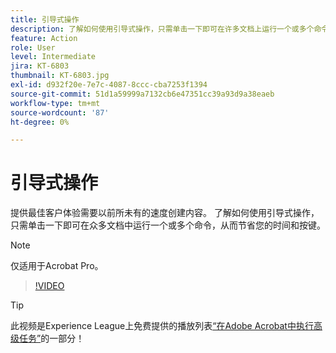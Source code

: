 ```yaml
---
title: 引导式操作
description: 了解如何使用引导式操作，只需单击一下即可在许多文档上运行一个或多个命令
feature: Action
role: User
level: Intermediate
jira: KT-6803
thumbnail: KT-6803.jpg
exl-id: d932f20e-7e7c-4087-8ccc-cba7253f1394
source-git-commit: 51d1a59999a7132cb6e47351cc39a93d9a38eaeb
workflow-type: tm+mt
source-wordcount: '87'
ht-degree: 0%

---
```


# 引导式操作

提供最佳客户体验需要以前所未有的速度创建内容。 了解如何使用引导式操作，只需单击一下即可在众多文档中运行一个或多个命令，从而节省您的时间和按键。

>[!NOTE]
>
>仅适用于Acrobat Pro。

>[!VIDEO](https://video.tv.adobe.com/v/3433138?quality=12&learn=on&hidetitle=true)

>[!TIP]
>
>此视频是Experience League上免费提供的播放列表[“在Adobe Acrobat中执行高级任务”](https://experienceleague.adobe.com/en/playlists/acrobat-peform-advanced-tasks)的一部分！
